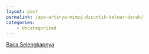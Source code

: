 ```yaml
---
layout: post
permalink: /apa-artinya-mimpi-disuntik-keluar-darah/
categories:
    - Uncategorized
---
```


[Baca Selengkapnya](/01)